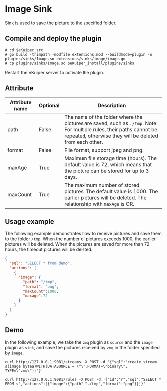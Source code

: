 # Image Sink

Sink is used to save the picture to the specified folder.

## Compile and deploy the plugin

```shell
# cd $eKuiper_src
# go build -trimpath -modfile extensions.mod --buildmode=plugin -o plugins/sinks/Image.so extensions/sinks/image/image.go
# cp plugins/sinks/Image.so $eKuiper_install/plugins/sinks
```

Restart the eKuiper server to activate the plugin.

## Attribute

| Attribute name | Optional | Description                                                  |
| -------------- | -------- | ------------------------------------------------------------ |
| path           | False    | The name of the folder where the pictures are saved, such as `./tmp`. Note: For multiple rules, their paths cannot be repeated, otherwise they will be deleted from each other. |
| format         | False    | File format, support jpeg and png.                           |
| maxAge         | True     | Maximum file storage time (hours). The default value is 72, which means that the picture can be stored for up to 3 days. |
| maxCount       | True     | The maximum number of stored pictures. The default value is 1000. The earlier pictures will be deleted. The relationship with `maxAge` is OR. |

## Usage example

The following example demonstrates how to receive pictures and save them to the folder `/tmp`. When the number of pictures exceeds 1000, the earlier pictures will be deleted. When the pictures are saved for more than 72 hours, the timeout pictures will be deleted.

```json
{
  "sql": "SELECT * from demo",
  "actions": [
    {
      "image": {
        "path": "/tmp",
        "format": "png",
        "maxCount":1000,
        "maxage":72
      }
    }
  ]
}
```

## Demo

In the following example, we take the `zmq` plugin as `source` and the `image` plugin as `sink`, and save the pictures received by `zmq` in the folder specified by `image`.

```shell
curl http://127.0.0.1:9081/streams -X POST -d '{"sql":"create stream s(image bytea)WITH(DATASOURCE = \"\",FORMAT=\"binary\", TYPE=\"zmq\");"}'

curl http://127.0.0.1:9081/rules -X POST -d '{"id":"r","sql":"SELECT * FROM s","actions":[{"image":{"path":"./tmp","format":"png"}}]}'
```